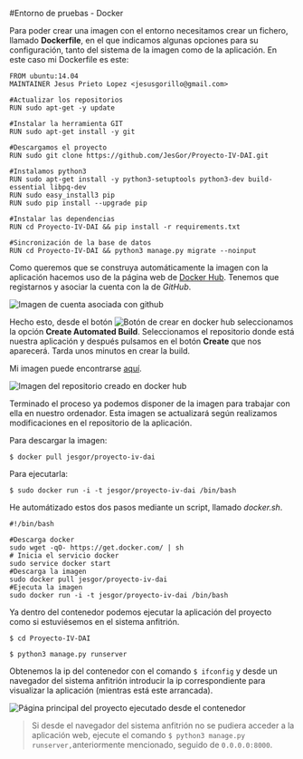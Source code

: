 #Entorno de pruebas - Docker

Para poder crear una imagen con el entorno necesitamos crear un fichero, llamado **Dockerfile**, en el que indicamos algunas opciones para su configuración, tanto del sistema de la imagen como de la aplicación. En este caso mi Dockerfile es este:

```
FROM ubuntu:14.04
MAINTAINER Jesus Prieto Lopez <jesusgorillo@gmail.com>

#Actualizar los repositorios
RUN sudo apt-get -y update

#Instalar la herramienta GIT
RUN sudo apt-get install -y git

#Descargamos el proyecto
RUN sudo git clone https://github.com/JesGor/Proyecto-IV-DAI.git

#Instalamos python3
RUN sudo apt-get install -y python3-setuptools python3-dev build-essential libpq-dev
RUN sudo easy_install3 pip
RUN sudo pip install --upgrade pip

#Instalar las dependencias
RUN cd Proyecto-IV-DAI && pip install -r requirements.txt

#Sincronización de la base de datos
RUN cd Proyecto-IV-DAI && python3 manage.py migrate --noinput
```

Como queremos que se construya automáticamente la imagen con la aplicación hacemos uso de la página web de [Docker Hub](https://hub.docker.com/). Tenemos que registarnos y asociar la cuenta con la de *GitHub*.

![Imagen de cuenta asociada con github](http://i1175.photobucket.com/albums/r628/jesusgorillo/cap1_zpsqovcohyp.png)

Hecho esto, desde el botón ![Botón de crear en docker hub](http://i1175.photobucket.com/albums/r628/jesusgorillo/cap2_zpsef99rhzi.png) seleccionamos la opción **Create Automated Build**. Seleccionamos el repositorio donde está nuestra aplicación y después pulsamos en el botón **Create** que nos aparecerá. Tarda unos minutos en crear la build.

Mi imagen puede encontrarse [aquí](https://hub.docker.com/r/jesgor/proyecto-iv-dai/).

![Imagen del repositorio creado en docker hub](http://i1175.photobucket.com/albums/r628/jesusgorillo/cap8_zpspias8ua1.png)

Terminado el proceso ya podemos disponer de la imagen para trabajar con ella en nuestro ordenador. Esta imagen se actualizará según realizamos modificaciones en el repositorio de la aplicación.

Para descargar la imagen:

`$ docker pull jesgor/proyecto-iv-dai`

Para ejecutarla:

`$ sudo docker run -i -t jesgor/proyecto-iv-dai /bin/bash`

He automátizado estos dos pasos mediante un script, llamado *docker.sh*.

```
#!/bin/bash

#Descarga docker
sudo wget -qO- https://get.docker.com/ | sh
# Inicia el servicio docker
sudo service docker start
#Descarga la imagen
sudo docker pull jesgor/proyecto-iv-dai
#Ejecuta la imagen
sudo docker run -i -t jesgor/proyecto-iv-dai /bin/bash 
```

Ya dentro del contenedor podemos ejecutar la aplicación del proyecto como si estuviésemos en el sistema anfitrión.

`$ cd Proyecto-IV-DAI`

`$ python3 manage.py runserver`

Obtenemos la ip del contenedor con el comando `$ ifconfig` y desde un navegador del sistema anfitrión introducir la ip correspondiente para visualizar la aplicación (mientras está este arrancada).

![Página principal del proyecto ejecutado desde el contenedor](http://i1175.photobucket.com/albums/r628/jesusgorillo/cap9_zps5itkcrwj.png)

> Si desde el navegador del sistema anfitrión no se pudiera acceder a la aplicación web, ejecute el comando `$ python3 manage.py runserver,`anteriormente mencionado, seguido de `0.0.0.0:8000`. 